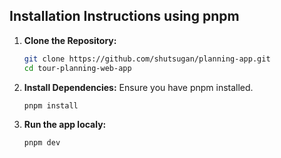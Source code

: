 ## Installation Instructions using pnpm

1. **Clone the Repository:**

   ```bash
   git clone https://github.com/shutsugan/planning-app.git
   cd tour-planning-web-app

   ```

2. **Install Dependencies:**
   Ensure you have pnpm installed.

   ```bash
   pnpm install

   ```

3. **Run the app localy:**
   ```bash
   pnpm dev
   ```
